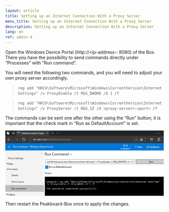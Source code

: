 ```yaml
---
layout: article
title: Setting up an Internet Connection With a Proxy Server
menu_title: Setting up an Internet Connection With a Proxy Server
description: Setting up an Internet Connection With a Proxy Server
lang: en
ref: admin-4
---
```


Open the Windows Device Portal (http://<ip-address-<peakboard>: 8080) of the Box.
There you have the possibility to send commands directly under “Processes” with “Run command”.

You will need the following two commands, and you will need to adjust your own proxy server accordingly.



> `reg add "HKCU\Software\Microsoft\Windows\CurrentVersion\Internet Settings" /v ProxyEnable /t REG_DWORD /d 1 /f`

> `reg add "HKCU\Software\Microsoft\Windows\CurrentVersion\Internet Settings" /v ProxyServer /t REG_SZ /d <proxy-server>:<port> /f`

The commands can be sent one after the other using the “Run” button; it is important that the check mark in “Run as DefaultAccount” is set.



![image_1](/assets/images/admin/internet-setup/Proxy.png)



Then restart the Peakboard-Box once to apply the changes.
